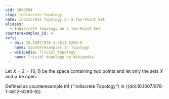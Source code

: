 ```yaml
---
uid: S000004
slug: indiscrete-topology
name: Indiscrete Topology on a Two-Point Set
aliases:
  - Indiscrete Topology on a Two-Point Set
counterexamples_id: 4
refs:
  - doi: 10.1007/978-1-4612-6290-9 
    name: Counterexamples in Topology
  - wikipedia: Trivial_topology
    name: Trivial topology on Wikipedia
---
```

Let $X=2=\{0,1\}$ be the space containing two points and
let only the sets $X$ and $\emptyset$ be open.


Defined as counterexample #4 ("Indiscrete Topology")
in {{doi:10.1007/978-1-4612-6290-9}}.
